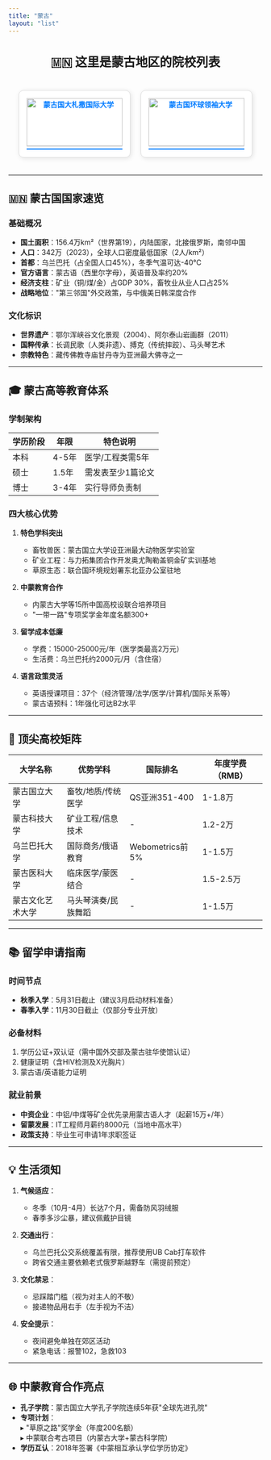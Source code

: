 ```yaml
---
title: "蒙古"
layout: "list"
---
```


<style>
  .school-container {
    display: grid;
    grid-template-columns: repeat(2, 1fr); /* 2列布局 */
    gap: 20px;
    padding: 20px;
  }
  .school-item {
    text-align: center;
    border: 1px solid #ddd;
    border-radius: 10px;
    overflow: hidden;
    background: #fff;
    padding: 15px;
    box-shadow: 2px 2px 10px rgba(0, 0, 0, 0.1);
    transition: transform 0.3s ease-in-out;
    display: flex;
    flex-direction: column;
    justify-content: space-between;
  }
  .school-item:hover {
    transform: scale(1.05);
  }
  .school-item img {
    width: 100%;
    height: auto;
    border-bottom: 1px solid #ddd;
  }
  .school-item h3 {
    font-size: 18px;
    margin: 10px 0;
    height: 50px; /* ✅ 设置固定高度，确保文本对齐 */
    display: flex;
    align-items: center;
    justify-content: center;
    text-align: center;
    font-weight: bold;
  }
  /* ✅ 让蓝色线条对齐 */
  .school-item a {
    display: block;
    text-decoration: none;
    color: #007bff;
    font-weight: bold;
    padding-bottom: 5px; /* ✅ 统一底部间距 */
    border-bottom: 2px solid #007bff;
    margin-top: auto; /* ✅ 让链接始终对齐到底部 */
  }

  .center-text {
    display: flex;
    justify-content: center; /* 水平居中 */
    align-items: center; /* 垂直居中 */
    text-align: center; /* 让文字内容居中 */
    font-size: 24px; /* 调整字体大小 */
    font-weight: bold; /* 让文本加粗 */
    padding: 20px; /* 增加内边距 */
  }
</style>

<!-- 🎯 让文本居中 -->
<div class="center-text">
  🇲🇳 这里是蒙古地区的院校列表
</div>

<div class="school-container">
  <div class="school-item">
    <a href="/院校选择/蒙古/蒙古国大札撒国际大学/">
        <img src="/img/大札撒-1.jpg" alt="蒙古国大札撒国际大学">
        <h3>蒙古国大札撒国际大学</h3>
    </a>
  </div>

  <div class="school-item">
    <a href="/院校选择/蒙古/蒙古国环球领袖大学/">
        <img src="/img/环球-1.jpg" alt="蒙古国环球领袖大学">
        <h3>蒙古国环球领袖大学</h3>
    </a>
  </div>
</div>

---

## 🇲🇳 蒙古国国家速览
### 基础概况
- **国土面积**：156.4万km²（世界第19），内陆国家，北接俄罗斯，南邻中国
- **人口**：342万（2023），全球人口密度最低国家（2人/km²）
- **首都**：乌兰巴托（占全国人口45%），冬季气温可达-40℃
- **官方语言**：蒙古语（西里尔字母），英语普及率约20%
- **经济支柱**：矿业（铜/煤/金）占GDP 30%，畜牧业从业人口占25%
- **战略地位**："第三邻国"外交政策，与中俄美日韩深度合作

### 文化标识
- **世界遗产**：鄂尔浑峡谷文化景观（2004）、阿尔泰山岩画群（2011）
- **国粹传承**：长调民歌（人类非遗）、搏克（传统摔跤）、马头琴艺术
- **宗教特色**：藏传佛教寺庙甘丹寺为亚洲最大佛寺之一

---

## 🎓 蒙古高等教育体系

### 学制架构
| 学历阶段 | 年限   | 特色说明                     |
|----------|--------|------------------------------|
| 本科     | 4-5年  | 医学/工程类需5年             |
| 硕士     | 1.5年  | 需发表至少1篇论文         |
| 博士     | 3-4年  | 实行导师负责制               |

### 四大核心优势
1. **特色学科突出**  
   - 畜牧兽医：蒙古国立大学设亚洲最大动物医学实验室  
   - 矿业工程：与力拓集团合作开发奥尤陶勒盖铜金矿实训基地  
   - 草原生态：联合国环境规划署东北亚办公室驻地  

2. **中蒙教育合作**  
   - 内蒙古大学等15所中国高校设联合培养项目  
   - "一带一路"专项奖学金年度名额300+  

3. **留学成本低廉**  
   - 学费：15000-25000元/年（医学类最高2万元）  
   - 生活费：乌兰巴托约2000元/月（含住宿）  

4. **语言政策灵活**  
   - 英语授课项目：37个（经济管理/法学/医学/计算机/国际关系等）  
   - 蒙古语预科：1年强化可达B2水平  

---

## 🏫 顶尖高校矩阵
| 大学名称               | 优势学科                | 国际排名       | 年度学费（RMB） |
|------------------------|-------------------------|----------------|-----------------|
| 蒙古国立大学           | 畜牧/地质/传统医学      | QS亚洲351-400  | 1-1.8万         |
| 蒙古科技大学           | 矿业工程/信息技术        | -              | 1.2-2万         |
| 乌兰巴托大学           | 国际商务/俄语教育        | Webometrics前5%| 1-1.5万       |
| 蒙古医科大学           | 临床医学/蒙医结合        | -              | 1.5-2.5万       |
| 蒙古文化艺术大学       | 马头琴演奏/民族舞蹈      | -              | 1-1.5万       |

---

## 📚 留学申请指南
### 时间节点
- **秋季入学**：5月31日截止（建议3月启动材料准备）  
- **春季入学**：11月30日截止（仅部分专业开放）  

### 必备材料
1. 学历公证+双认证（需中国外交部及蒙古驻华使馆认证）  
2. 健康证明（含HIV检测及X光胸片）  
3. 蒙古语/英语能力证明

### 就业前景
- **中资企业**：中铝/中煤等矿企优先录用蒙古语人才（起薪15万+/年）  
- **留蒙发展**：IT工程师月薪约8000元（当地中高水平）  
- **政策支持**：毕业生可申请1年求职签证  

---

## 💡 生活须知
1. **气候适应**：  
   - 冬季（10月-4月）长达7个月，需备防风羽绒服  
   - 春季多沙尘暴，建议佩戴护目镜  

2. **交通出行**：  
   - 乌兰巴托公交系统覆盖有限，推荐使用UB Cab打车软件  
   - 跨省交通主要依赖老式俄罗斯越野车（需提前预定）  

3. **文化禁忌**：  
   - 忌踩踏门槛（视为对主人的不敬）  
   - 接递物品用右手（左手视为不洁）  

4. **安全提示**：  
   - 夜间避免单独在郊区活动  
   - 紧急电话：报警102，急救103  

---

## 🌐 中蒙教育合作亮点
- **孔子学院**：蒙古国立大学孔子学院连续5年获"全球先进孔院"  
- **专项计划**：  
  ▸ "草原之路"奖学金（年度200名额）  
  ▸ 中蒙联合考古项目（内蒙古大学+蒙古科学院）  
- **学历互认**：2018年签署《中蒙相互承认学位学历协定》